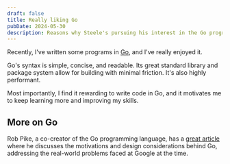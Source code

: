 ```yaml
---
draft: false
title: Really liking Go
pubDate: 2024-05-30
description: Reasons why Steele's pursuing his interest in the Go programming language
---
```


Recently, I've written some programs in [Go](https://go.dev), and I've really enjoyed it.

Go's syntax is simple, concise, and readable. Its great standard library and package system allow for building with
minimal friction. It's also highly performant.

Most importantly, I find it rewarding to write code in Go, and it motivates me to keep learning more and improving my
skills.

## More on Go

Rob Pike, a co-creator of the Go programming language, has a [great article](https://go.dev/talks/2012/splash.article)
where he discusses the motivations and design considerations behind Go, addressing the real-world problems faced at
Google at the time.
